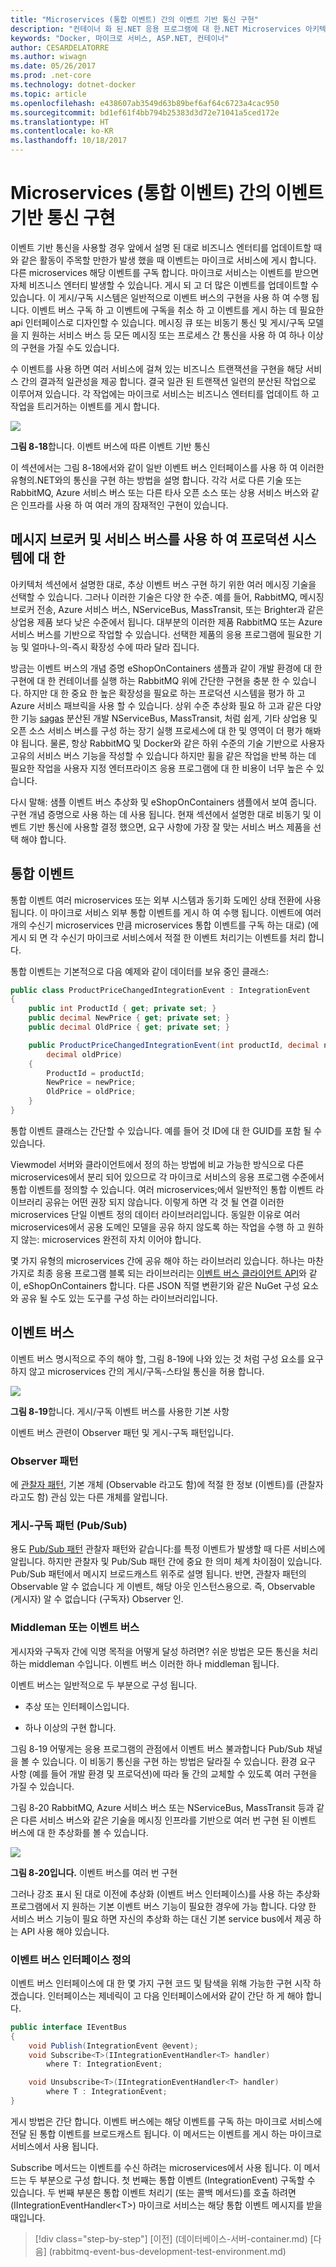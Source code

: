 ```yaml
---
title: "Microservices (통합 이벤트) 간의 이벤트 기반 통신 구현"
description: "컨테이너 화 된.NET 응용 프로그램에 대 한.NET Microservices 아키텍처 | Microservices (통합 이벤트) 간의 이벤트 기반 통신 구현"
keywords: "Docker, 마이크로 서비스, ASP.NET, 컨테이너"
author: CESARDELATORRE
ms.author: wiwagn
ms.date: 05/26/2017
ms.prod: .net-core
ms.technology: dotnet-docker
ms.topic: article
ms.openlocfilehash: e438607ab3549d63b89bef6af64c6723a4cac950
ms.sourcegitcommit: bd1ef61f4bb794b25383d3d72e71041a5ced172e
ms.translationtype: HT
ms.contentlocale: ko-KR
ms.lasthandoff: 10/18/2017
---
```

# <a name="implementing-event-based-communication-between-microservices-integration-events"></a>Microservices (통합 이벤트) 간의 이벤트 기반 통신 구현

이벤트 기반 통신을 사용할 경우 앞에서 설명 된 대로 비즈니스 엔터티를 업데이트할 때와 같은 활동이 주목할 만한가 발생 했을 때 이벤트는 마이크로 서비스에 게시 합니다. 다른 microservices 해당 이벤트를 구독 합니다. 마이크로 서비스는 이벤트를 받으면 자체 비즈니스 엔터티 발생할 수 있습니다. 게시 되 고 더 많은 이벤트를 업데이트할 수 있습니다. 이 게시/구독 시스템은 일반적으로 이벤트 버스의 구현을 사용 하 여 수행 됩니다. 이벤트 버스 구독 하 고 이벤트에 구독을 취소 하 고 이벤트를 게시 하는 데 필요한 api 인터페이스로 디자인할 수 있습니다. 메시징 큐 또는 비동기 통신 및 게시/구독 모델을 지 원하는 서비스 버스 등 모든 메시징 또는 프로세스 간 통신을 사용 하 여 하나 이상의 구현을 가질 수도 있습니다.

수 이벤트를 사용 하면 여러 서비스에 걸쳐 있는 비즈니스 트랜잭션을 구현을 해당 서비스 간의 결과적 일관성을 제공 합니다. 결국 일관 된 트랜잭션 일련의 분산된 작업으로 이루어져 있습니다. 각 작업에는 마이크로 서비스는 비즈니스 엔터티를 업데이트 하 고 작업을 트리거하는 이벤트를 게시 합니다.

![](./media/image19.PNG)

**그림 8-18**합니다. 이벤트 버스에 따른 이벤트 기반 통신

이 섹션에서는 그림 8-18에서와 같이 일반 이벤트 버스 인터페이스를 사용 하 여 이러한 유형의.NET와의 통신을 구현 하는 방법을 설명 합니다. 각각 서로 다른 기술 또는 RabbitMQ, Azure 서비스 버스 또는 다른 타사 오픈 소스 또는 상용 서비스 버스와 같은 인프라를 사용 하 여 여러 개의 잠재적인 구현이 있습니다.

## <a name="using-message-brokers-and-services-buses-for-production-systems"></a>메시지 브로커 및 서비스 버스를 사용 하 여 프로덕션 시스템에 대 한

아키텍처 섹션에서 설명한 대로, 추상 이벤트 버스 구현 하기 위한 여러 메시징 기술을 선택할 수 있습니다. 그러나 이러한 기술은 다양 한 수준. 예를 들어, RabbitMQ, 메시징 브로커 전송, Azure 서비스 버스, NServiceBus, MassTransit, 또는 Brighter과 같은 상업용 제품 보다 낮은 수준에서 됩니다. 대부분의 이러한 제품 RabbitMQ 또는 Azure 서비스 버스를 기반으로 작업할 수 있습니다. 선택한 제품의 응용 프로그램에 필요한 기능 및 얼마나-의-즉시 확장성 수에 따라 달라 집니다.

방금는 이벤트 버스의 개념 증명 eShopOnContainers 샘플과 같이 개발 환경에 대 한 구현에 대 한 컨테이너를 실행 하는 RabbitMQ 위에 간단한 구현을 충분 한 수 있습니다. 하지만 대 한 중요 한 높은 확장성을 필요로 하는 프로덕션 시스템을 평가 하 고 Azure 서비스 패브릭을 사용 할 수 있습니다. 상위 수준 추상화 필요 하 고과 같은 다양 한 기능 [sagas](https://docs.particular.net/nservicebus/sagas/) 분산된 개발 NServiceBus, MassTransit, 처럼 쉽게, 기타 상업용 및 오픈 소스 서비스 버스를 구성 하는 장기 실행 프로세스에 대 한 및 영역이 더 평가 해봐야 됩니다. 물론, 항상 RabbitMQ 및 Docker와 같은 하위 수준의 기술 기반으로 사용자 고유의 서비스 버스 기능을 작성할 수 있습니다 하지만 휠을 같은 작업을 반복 하는 데 필요한 작업을 사용자 지정 엔터프라이즈 응용 프로그램에 대 한 비용이 너무 높은 수 있습니다.

다시 말해: 샘플 이벤트 버스 추상화 및 eShopOnContainers 샘플에서 보여 줍니다. 구현 개념 증명으로 사용 하는 데 사용 됩니다. 현재 섹션에서 설명한 대로 비동기 및 이벤트 기반 통신에 사용할 결정 했으면, 요구 사항에 가장 잘 맞는 서비스 버스 제품을 선택 해야 합니다.

## <a name="integration-events"></a>통합 이벤트

통합 이벤트 여러 microservices 또는 외부 시스템과 동기화 도메인 상태 전환에 사용 됩니다. 이 마이크로 서비스 외부 통합 이벤트를 게시 하 여 수행 됩니다. 이벤트에 여러 개의 수신기 microservices 만큼 microservices 통합 이벤트를 구독 하는 대로) (에 게시 되 면 각 수신기 마이크로 서비스에서 적절 한 이벤트 처리기는 이벤트를 처리 합니다.

통합 이벤트는 기본적으로 다음 예제와 같이 데이터를 보유 중인 클래스:

```csharp
public class ProductPriceChangedIntegrationEvent : IntegrationEvent
{
    public int ProductId { get; private set; }
    public decimal NewPrice { get; private set; }
    public decimal OldPrice { get; private set; }

    public ProductPriceChangedIntegrationEvent(int productId, decimal newPrice,
        decimal oldPrice)
    {
        ProductId = productId;
        NewPrice = newPrice;
        OldPrice = oldPrice;
    }
}
```

통합 이벤트 클래스는 간단할 수 있습니다. 예를 들어 것 ID에 대 한 GUID를 포함 될 수 있습니다.

Viewmodel 서버와 클라이언트에서 정의 하는 방법에 비교 가능한 방식으로 다른 microservices에서 분리 되어 있으므로 각 마이크로 서비스의 응용 프로그램 수준에서 통합 이벤트를 정의할 수 있습니다. 여러 microservices;에서 일반적인 통합 이벤트 라이브러리 공유는 어떤 권장 되지 않습니다. 이렇게 하면 각 것 될 연결 이러한 microservices 단일 이벤트 정의 데이터 라이브러리입니다. 동일한 이유로 여러 microservices에서 공용 도메인 모델을 공유 하지 않도록 하는 작업을 수행 하 고 원하지 않는: microservices 완전히 자치 이어야 합니다.

몇 가지 유형의 microservices 간에 공유 해야 하는 라이브러리 있습니다. 하나는 마찬가지로 최종 응용 프로그램 블록 되는 라이브러리는 [이벤트 버스 클라이언트 API](https://github.com/dotnet-architecture/eShopOnContainers/tree/master/src/BuildingBlocks/EventBus)와 같이, eShopOnContainers 합니다. 다른 JSON 직렬 변환기와 같은 NuGet 구성 요소와 공유 될 수도 있는 도구를 구성 하는 라이브러리입니다.

## <a name="the-event-bus"></a>이벤트 버스

이벤트 버스 명시적으로 주의 해야 할, 그림 8-19에 나와 있는 것 처럼 구성 요소를 요구 하지 않고 microservices 간의 게시/구독-스타일 통신을 허용 합니다.

![](./media/image20.png)

**그림 8-19**합니다. 게시/구독 이벤트 버스를 사용한 기본 사항

이벤트 버스 관련이 Observer 패턴 및 게시-구독 패턴입니다.

### <a name="observer-pattern"></a>Observer 패턴

에 [관찰자 패턴](https://en.wikipedia.org/wiki/Observer_pattern), 기본 개체 (Observable 라고도 함)에 적절 한 정보 (이벤트)를 (관찰자 라고도 함) 관심 있는 다른 개체를 알립니다.

### <a name="publish-subscribe-pubsub-pattern"></a>게시-구독 패턴 (Pub/Sub) 

용도 [Pub/Sub 패턴](https://msdn.microsoft.com/en-us/library/ff649664.aspx) 관찰자 패턴와 같습니다:를 특정 이벤트가 발생할 때 다른 서비스에 알립니다. 하지만 관찰자 및 Pub/Sub 패턴 간에 중요 한 의미 체계 차이점이 있습니다. Pub/Sub 패턴에서 메시지 브로드캐스트 위주로 설명 됩니다. 반면, 관찰자 패턴의 Observable 알 수 없습니다 게 이벤트, 해당 아웃 인스턴스용으로. 즉, Observable (게시자) 알 수 없습니다 (구독자) Observer 인.

### <a name="the-middleman-or-event-bus"></a>Middleman 또는 이벤트 버스 

게시자와 구독자 간에 익명 목적을 어떻게 달성 하려면? 쉬운 방법은 모든 통신을 처리 하는 middleman 수입니다. 이벤트 버스 이러한 하나 middleman 됩니다.

이벤트 버스는 일반적으로 두 부분으로 구성 됩니다.

-   추상 또는 인터페이스입니다.

-   하나 이상의 구현 합니다.

그림 8-19 어떻게는 응용 프로그램의 관점에서 이벤트 버스 불과합니다 Pub/Sub 채널을 볼 수 있습니다. 이 비동기 통신을 구현 하는 방법은 달라질 수 있습니다. 환경 요구 사항 (예를 들어 개발 환경 및 프로덕션)에 따라 둘 간의 교체할 수 있도록 여러 구현을 가질 수 있습니다.

그림 8-20 RabbitMQ, Azure 서비스 버스 또는 NServiceBus, MassTransit 등과 같은 다른 서비스 버스와 같은 기술을 메시징 인프라를 기반으로 여러 번 구현 된 이벤트 버스에 대 한 추상화를 볼 수 있습니다.

![](./media/image21.png)

**그림 8-20입니다.** 이벤트 버스를 여러 번 구현

그러나 강조 표시 된 대로 이전에 추상화 (이벤트 버스 인터페이스)를 사용 하는 추상화 프로그램에서 지 원하는 기본 이벤트 버스 기능이 필요한 경우에 가능 합니다. 다양 한 서비스 버스 기능이 필요 하면 자신의 추상화 하는 대신 기본 service bus에서 제공 하는 API 사용 해야 있습니다.

### <a name="defining-an-event-bus-interface"></a>이벤트 버스 인터페이스 정의

이벤트 버스 인터페이스에 대 한 몇 가지 구현 코드 및 탐색을 위해 가능한 구현 시작 하겠습니다. 인터페이스는 제네릭이 고 다음 인터페이스에서와 같이 간단 하 게 해야 합니다.

```csharp
public interface IEventBus
{
    void Publish(IntegrationEvent @event);
    void Subscribe<T>(IIntegrationEventHandler<T> handler)
        where T: IntegrationEvent;

    void Unsubscribe<T>(IIntegrationEventHandler<T> handler)
        where T : IntegrationEvent;
}
```

게시 방법은 간단 합니다. 이벤트 버스에는 해당 이벤트를 구독 하는 마이크로 서비스에 전달 된 통합 이벤트를 브로드캐스트 됩니다. 이 메서드는 이벤트를 게시 하는 마이크로 서비스에서 사용 됩니다.

Subscribe 메서드는 이벤트를 수신 하려는 microservices에서 사용 됩니다. 이 메서드는 두 부분으로 구성 합니다. 첫 번째는 통합 이벤트 (IntegrationEvent) 구독할 수 있습니다. 두 번째 부분은 통합 이벤트 처리기 (또는 콜백 메서드)를 호출 하려면 (IIntegrationEventHandler&lt;T&gt;) 마이크로 서비스는 해당 통합 이벤트 메시지를 받을 때입니다.


>[!div class="step-by-step"]
[이전] (데이터베이스-서버-container.md) [다음] (rabbitmq-event-bus-development-test-environment.md)
